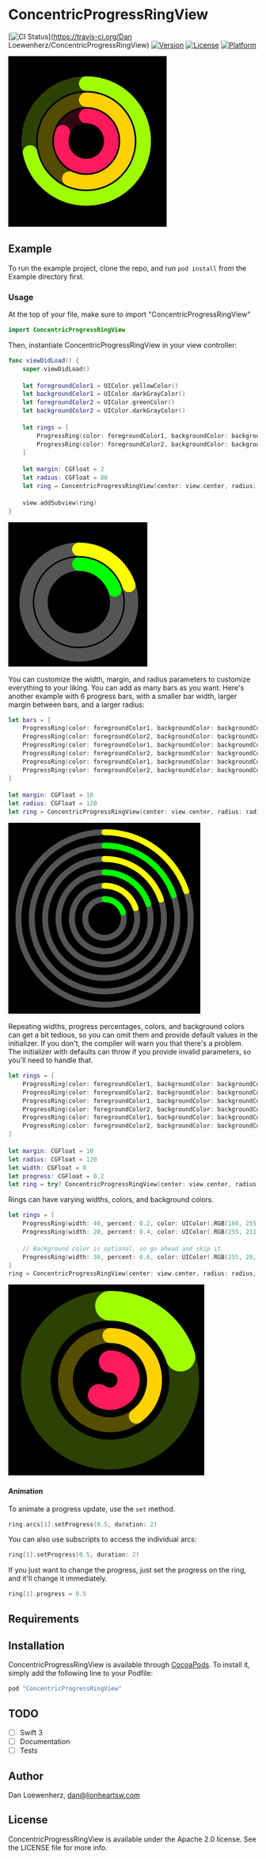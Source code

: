 # ConcentricProgressRingView

[![CI Status](http://img.shields.io/travis/lionheart/ConcentricProgressRingView.svg?style=flat)](https://travis-ci.org/Dan Loewenherz/ConcentricProgressRingView)
[![Version](https://img.shields.io/cocoapods/v/ConcentricProgressRingView.svg?style=flat)](http://cocoapods.org/pods/ConcentricProgressRingView)
[![License](https://img.shields.io/cocoapods/l/ConcentricProgressRingView.svg?style=flat)](http://cocoapods.org/pods/ConcentricProgressRingView)
[![Platform](https://img.shields.io/cocoapods/p/ConcentricProgressRingView.svg?style=flat)](http://cocoapods.org/pods/ConcentricProgressRingView)

![](animation.gif)

## Example

To run the example project, clone the repo, and run `pod install` from the Example directory first.

### Usage

At the top of your file, make sure to import "ConcentricProgressRingView"

```swift
import ConcentricProgressRingView
```

Then, instantiate ConcentricProgressRingView in your view controller:

```swift
func viewDidLoad() {
    super.viewDidLoad()

    let foregroundColor1 = UIColor.yellowColor()
    let backgroundColor1 = UIColor.darkGrayColor()
    let foregroundColor2 = UIColor.greenColor()
    let backgroundColor2 = UIColor.darkGrayColor()

    let rings = [
        ProgressRing(color: foregroundColor1, backgroundColor: backgroundColor1, width: 18, progress: 0.2),
        ProgressRing(color: foregroundColor2, backgroundColor: backgroundColor2, width: 18, progress: 0.2),
    ]

    let margin: CGFloat = 2
    let radius: CGFloat = 80
    let ring = ConcentricProgressRingView(center: view.center, radius: radius, margin: margin, rings: rings)

    view.addSubview(ring)
}
```

![](example1.png)

You can customize the width, margin, and radius parameters to customize everything to your liking. You can add as many bars as you want. Here's another example with 6 progress bars, with a smaller bar width, larger margin between bars, and a larger radius:

```swift
let bars = [
    ProgressRing(color: foregroundColor1, backgroundColor: backgroundColor1, width: 10, percent: 0.2),
    ProgressRing(color: foregroundColor2, backgroundColor: backgroundColor2, width: 10, percent: 0.2),
    ProgressRing(color: foregroundColor1, backgroundColor: backgroundColor1, width: 10, percent: 0.2),
    ProgressRing(color: foregroundColor2, backgroundColor: backgroundColor2, width: 10, percent: 0.2),
    ProgressRing(color: foregroundColor1, backgroundColor: backgroundColor1, width: 10, percent: 0.2),
    ProgressRing(color: foregroundColor2, backgroundColor: backgroundColor2, width: 10, percent: 0.2),
]

let margin: CGFloat = 10
let radius: CGFloat = 120
let ring = ConcentricProgressRingView(center: view.center, radius: radius, margin: margin, bars: bars)
```

![](example2.png)

Repeating widths, progress percentages, colors, and background colors can get a bit tedious, so you can omit them and provide default values in the initializer. If you don't, the compiler will warn you that there's a problem. The initializer with defaults can throw if you provide invalid parameters, so you'll need to handle that.

```swift
let rings = [
    ProgressRing(color: foregroundColor1, backgroundColor: backgroundColor1),
    ProgressRing(color: foregroundColor2, backgroundColor: backgroundColor2),
    ProgressRing(color: foregroundColor1, backgroundColor: backgroundColor1),
    ProgressRing(color: foregroundColor2, backgroundColor: backgroundColor2),
    ProgressRing(color: foregroundColor1, backgroundColor: backgroundColor1),
    ProgressRing(color: foregroundColor2, backgroundColor: backgroundColor2),
]

let margin: CGFloat = 10
let radius: CGFloat = 120
let width: CGFloat = 8
let progress: CGFloat = 0.2
let ring = try? ConcentricProgressRingView(center: view.center, radius: radius, margin: margin, rings: rings, defaultColor: nil, defaultWidth: width, defaultProgress: progress)
```

Rings can have varying widths, colors, and background colors.

```swift
let rings = [
    ProgressRing(width: 40, percent: 0.2, color: UIColor(.RGB(160, 255, 0)), backgroundColor: UIColor(.RGB(44, 66, 4))),
    ProgressRing(width: 20, percent: 0.4, color: UIColor(.RGB(255, 211, 0)), backgroundColor: UIColor(.RGB(85, 78, 0))),

    // Background color is optional, so go ahead and skip it.
    ProgressRing(width: 30, percent: 0.6, color: UIColor(.RGB(255, 28, 93)))
]
ring = ConcentricProgressRingView(center: view.center, radius: radius, margin: margin, bars: bars)
```

![](example3.png)

#### Animation

To animate a progress update, use the `set` method.

```swift
ring.arcs[1].setProgress(0.5, duration: 2)
```

You can also use subscripts to access the individual arcs:

```swift
ring[1].setProgress(0.5, duration: 2)
```

If you just want to change the progress, just set the progress on the ring, and it'll change it immediately.

```swift
ring[1].progress = 0.5
```

## Requirements

## Installation

ConcentricProgressRingView is available through [CocoaPods](http://cocoapods.org). To install
it, simply add the following line to your Podfile:

```ruby
pod "ConcentricProgressRingView"
```

## TODO

* [ ] Swift 3
* [ ] Documentation
* [ ] Tests

## Author

Dan Loewenherz, dan@lionheartsw.com

## License

ConcentricProgressRingView is available under the Apache 2.0 license. See the LICENSE file for more info.
